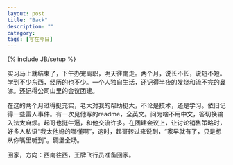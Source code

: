 ```yaml
---
layout: post
title: "Back"
description: ""
category: 
tags: [写在今日]
---
```

{% include JB/setup %}

实习马上就结束了，下午办完离职，明天往南走。两个月，说长不长，说短不短。学到不少东西，经历的也不少。一个人独自生活，还记得半夜的发烧和流不完的鼻涕。还记得公司山里的会议团建。

在这的两个月过得挺充实，老大对我的帮助挺大，不论是技术，还是学习。依旧记得一些雷人事件。有一次见他写的readme，全英文。问为啥不用中文，答切换输入法太麻烦。起哥也挺牛逼，和他交流许多。在团建会议上，让讨论销售策略时，好多人私语“我太他妈的哪懂啊”，这时，起哥转过来说到，“家早就有了，只是想从你嘴里听到"。碉堡全场。

回家，方向：西南往西，王牌飞行员准备回家。
